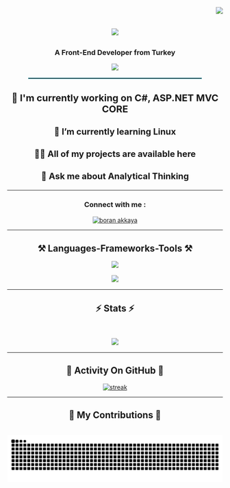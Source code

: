 <img align="right" src="https://komarev.com/ghpvc/?username=Mezaak&color=blue"/>

<h1 align="center">
    <img src="https://readme-typing-svg.herokuapp.com/?font=Righteous&size=35&center=true&vCenter=true&width=500&height=70&duration=4000&lines=Hi+There!+👋;+I'm+Boran+Akkaya!;" />
</h1>

<h3 align="center">A Front-End Developer from Turkey</h3>

[<p align="center">![](https://github-profile-trophy.vercel.app/?username=Mezaak&theme=discord&no-frame=true&no-bg=false&margin-w=4)</p>](url)



<div align="center">
    <hr style="width: 80%; border: 1px solid #4ca1af;">
    
   <h3 style="font-size: 22px;">🧠 I'm currently working on 
       <span>C#, ASP.NET MVC CORE</span>
   </h3>

   <h3 style="font-size: 20px;">🌱 I’m currently learning 
       <span>Linux</span>
   </h3>

   <h3 style="font-size: 20px;">👨‍💻 All of my projects are available 
       here
   </h3>

   <h3 style="font-size: 20px;">💬 Ask me about 
       <span>Analytical Thinking</span>
   </h3>
</div>


<hr>
<h3 align="center">Connect with me :</h3>
<p align="center">
<a href="https://linkedin.com/in/boran-akkaya" target="blank"><img align="center" src="https://raw.githubusercontent.com/rahuldkjain/github-profile-readme-generator/master/src/images/icons/Social/linked-in-alt.svg" alt="boran akkaya" height="30" width="40" /></a>
</p>


<hr>
<h2 align="center">⚒️ Languages-Frameworks-Tools ⚒️</h2>
<div align="center">
<p> <a href="https://github.com/Mezaak"><img src="https://skillicons.dev/icons?i=vscode,github,git,npm,yarn,vite,html,css,js,express,nodejs,tailwind"> </a> </p>
    <p> <a href="https://github.com/Mezaak"><img src="https://skillicons.dev/icons?i=dotnet,cs,visualstudio,bootstrap,ps,react,mongodb,ts,"> </a> </p>
</div>   
<hr>
<h2 align="center">⚡ Stats ⚡</h2>
<br>
<p align="center">
<img height="200px" src="https://github-readme-stats.vercel.app/api?username=Mezaak&hide_border=true&show_icons=true&count_private=true&theme=gruvbox&bg_color=151515">
</p>
<hr>
<h2 align="center">💫 Activity On GitHub 💫</h2>


<p align="center">
  <a href="https://github.com/Mezaak">      
<img title="stats" alt="streak" src="https://github-readme-streak-stats.herokuapp.com/?user=Mezaak&theme=dark&hide_border=true&stroke=f53b3b"/>
</a> 
</p>
<hr>
<div align="center">
<h2>🐍 My Contributions 🐍</h2>
<br>
<picture>
<source media="(prefers-color-scheme: dark)" srcset="https://raw.githubusercontent.com/Mezaak/Mezaak/output/github-contribution-grid-snake-dark.svg">
<source media="(prefers-color-scheme: light)" srcset="https://raw.githubusercontent.com/Mezaak/Mezaak/output/github-contribution-grid-snake.svg">
<img alt="github contribution grid snake animation" src="https://raw.githubusercontent.com/Mezaak/Mezaak/output/github-contribution-grid-snake.svg">
</picture>


<br/><br/><br/>
</div>




